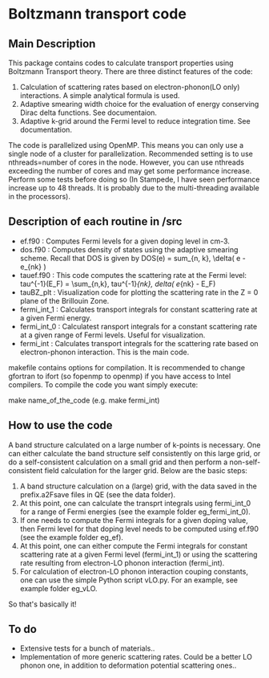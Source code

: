 # Boltzmann transport code
## Main Description
This package contains codes to calculate transport properties using Boltzmann Transport theory. 
There are three distinct features of the code:

1. Calculation of scattering rates based on electron-phonon(LO only) interactions. A simple analytical formula is used.
2. Adaptive smearing width choice for the evaluation of energy conserving Dirac delta functions. See documentaion.
3. Adaptive k-grid around the Fermi level to reduce integration time. See documentation.

The code is parallelized using OpenMP. This means you can only use a single node of a cluster for parallelization. Recommended setting is to use nthreads=number of cores in the node. However, you can use nthreads exceeding the number of cores and may get some performance increase. Perform some tests before doing so (In Stampede, I have seen performance increase up to 48 threads. It is probably due to the multi-threading available in the processors).

## Description of each routine in /src
* ef.f90 : Computes Fermi levels for a given doping level in cm-3. 
* dos.f90 : Computes density of states using the adaptive smearing scheme. Recall that DOS is given by
  DOS(e) = sum_{n, k}\, \delta( e - e_{nk} )
* tauef.f90 : This code computes the scattering rate at the Fermi level:
  tau^{-1}(E_F) = \sum_{n,k}\, tau^{-1}_{nk}\, delta( e_{nk} - E_F)
* tauBZ_plt : Visualization code for plotting the scattering rate in the Z = 0 plane of the Brillouin Zone.
* fermi_int_1 : Calculates transport integrals for constant scattering rate at a given Fermi energy.
* fermi_int_0 : Calculatest ransport integrals for a constant scattering rate at a given range of Fermi levels. Useful for visualization.
* fermi_int : Calculates transport integrals for the scattering rate based on electron-phonon interaction. This is the main code. 

makefile contains options for compilation. It is recommended to change gfortran to ifort (so fopenmp to openmp) if you have access to Intel compilers. To compile the code you want simply execute:

make name_of_the_code (e.g. make fermi_int)

## How to use the code
A band structure calculated on a large number of k-points is necessary. One can either calculate the band structure self consistently on this large grid, or do a self-consistent calculation on a small grid and then perform a non-self-consistent field calculation for the larger grid. Below are the basic steps:

<ol>
<li> A band structure calculation on a (large) grid, with the data saved in the prefix.a2Fsave files in QE (see the data folder). </li>
<li> At this point, one can calculate the transprt integrals using fermi_int_0 for a range of Fermi energies (see the example folder eg_fermi_int_0). </li>
<li> If one needs to compute the Fermi integrals for a given doping value, then Fermi level for that doping level needs to be computed using ef.f90 (see the example folder eg_ef). </li>
<li> At this point, one can either compute the Fermi integrals for constant scattering rate at a given Fermi level (fermi_int_1) or using the scattering rate resulting from electron-LO phonon interaction (fermi_int). </li>
<li> For calculation of electron-LO phonon interaction couping constants, one can use the simple Python script vLO.py. For an example, see example folder eg_vLO. </li>
</ol>

So that's basically it! 

## To do
* Extensive tests for a bunch of materials..
* Implementation of more generic scattering rates. Could be a better LO phonon one, in addition to deformation potential scattering ones..
